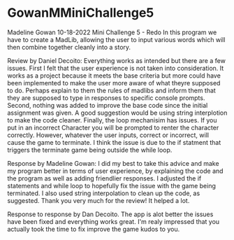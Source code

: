 # GowanMMiniChallenge5
Madeline Gowan
10-18-2022
Mini Challenge 5 - Redo
In this program we have to create a MadLib, allowing the user to input various words which will then combine together cleanly into a story.

Review by Daniel Decoito: Everything works as intended but there are a few issues. First I felt that the user experience is not taken into consideration. It works as a project because it meets the base criteria but more could have been implemented to make the user more aware of what theyre supposed to do. Perhaps explain to them the rules of madlibs and inform them that they are supposed to type in responses to specific console prompts. Second, nothing was added to improve the base code since the initial assignment was given. A good suggestion would be using string interplotion to make the code cleaner. Finally, the loop mechanisim has issues. If you put in an incorrect Character you will be prompted to renter the character correctly. However, whatever the user inputs, correct or incorrect, will cause the game to terminate. I think the issue is due to the if statment that triggers the terminate game being outside the while loop.  


Response by Madeline Gowan: I did my best to take this advice and make my program better in terms of user experience, by explaining the code and the program as well as adding friendlier responses. I adjusted the if statements and while loop to hopefully fix the issue with the game being terminated. I also used string interpolation to clean up the code, as suggested. Thank you very much for the review! It helped a lot.


Response to response by Dan Decoito. The app is alot better the issues have been fixed and everything works great. I'm realy impressed that you actually took the time to fix improve the game kudos to you. 

